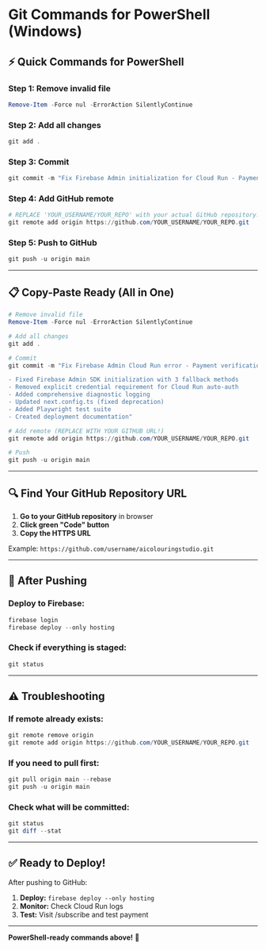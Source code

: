 # Git Commands for PowerShell (Windows)

## ⚡ Quick Commands for PowerShell

### Step 1: Remove invalid file
```powershell
Remove-Item -Force nul -ErrorAction SilentlyContinue
```

### Step 2: Add all changes
```powershell
git add .
```

### Step 3: Commit
```powershell
git commit -m "Fix Firebase Admin initialization for Cloud Run - Payment error resolved"
```

### Step 4: Add GitHub remote
```powershell
# REPLACE 'YOUR_USERNAME/YOUR_REPO' with your actual GitHub repository!
git remote add origin https://github.com/YOUR_USERNAME/YOUR_REPO.git
```

### Step 5: Push to GitHub
```powershell
git push -u origin main
```

---

## 📋 Copy-Paste Ready (All in One)

```powershell
# Remove invalid file
Remove-Item -Force nul -ErrorAction SilentlyContinue

# Add all changes
git add .

# Commit
git commit -m "Fix Firebase Admin Cloud Run error - Payment verification resolved

- Fixed Firebase Admin SDK initialization with 3 fallback methods
- Removed explicit credential requirement for Cloud Run auto-auth
- Added comprehensive diagnostic logging
- Updated next.config.ts (fixed deprecation)
- Added Playwright test suite
- Created deployment documentation"

# Add remote (REPLACE WITH YOUR GITHUB URL!)
git remote add origin https://github.com/YOUR_USERNAME/YOUR_REPO.git

# Push
git push -u origin main
```

---

## 🔍 Find Your GitHub Repository URL

1. **Go to your GitHub repository** in browser
2. **Click green "Code" button**
3. **Copy the HTTPS URL**

Example: `https://github.com/username/aicolouringstudio.git`

---

## 🚀 After Pushing

### Deploy to Firebase:
```powershell
firebase login
firebase deploy --only hosting
```

### Check if everything is staged:
```powershell
git status
```

---

## ⚠️ Troubleshooting

### If remote already exists:
```powershell
git remote remove origin
git remote add origin https://github.com/YOUR_USERNAME/YOUR_REPO.git
```

### If you need to pull first:
```powershell
git pull origin main --rebase
git push -u origin main
```

### Check what will be committed:
```powershell
git status
git diff --stat
```

---

## ✅ Ready to Deploy!

After pushing to GitHub:
1. **Deploy:** `firebase deploy --only hosting`
2. **Monitor:** Check Cloud Run logs
3. **Test:** Visit /subscribe and test payment

---

**PowerShell-ready commands above!** 🚀
